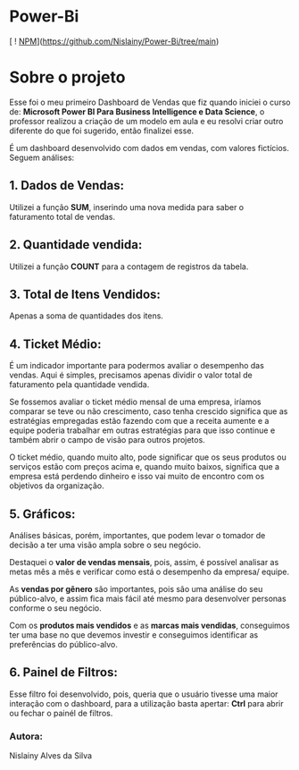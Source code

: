 # Power-Bi
[ ! [NPM](https://img.shields.io/npm/l/react)](https://github.com/Nislainy/Power-Bi/tree/main)

# Sobre o projeto

Esse foi o meu primeiro Dashboard de Vendas que fiz quando iniciei o curso de: **Microsoft Power BI Para Business Intelligence e Data Science**, o professor realizou a criação de um modelo em aula e eu resolvi criar outro diferente do que foi sugerido, então finalizei esse.

É um dashboard desenvolvido com dados em vendas, com valores fictícios. 
Seguem análises:

## **1. Dados de Vendas:**

Utilizei a função **SUM**, inserindo uma nova medida para saber o faturamento total de vendas.

## **2. Quantidade vendida:**

Utilizei a função **COUNT** para a contagem de registros da tabela. 

## **3. Total de Itens Vendidos:**

Apenas a soma de quantidades dos itens.

## **4. Ticket Médio:**

É um indicador importante para podermos avaliar o desempenho das vendas. Aqui é simples, precisamos apenas dividir o valor total de faturamento pela quantidade vendida. 

Se fossemos avaliar o ticket médio mensal de uma empresa, iríamos comparar se teve ou não crescimento, caso tenha crescido significa que as estratégias empregadas estão fazendo com que a receita aumente e a equipe poderia trabalhar em outras estratégias para que isso continue e também abrir o campo de visão para outros projetos.

O ticket médio, quando muito alto, pode significar que os seus produtos ou serviços estão com preços acima e, quando muito baixos, significa que a empresa está perdendo dinheiro e isso vai muito de encontro com os objetivos da organização. 

## **5. Gráficos:**

Análises básicas, porém, importantes, que podem levar o tomador de decisão a ter uma visão ampla sobre o seu negócio. 

Destaquei o **valor de vendas mensais**, pois, assim, é possível analisar as metas mês a mês e verificar como está o desempenho da empresa/ equipe. 

As **vendas por gênero** são importantes, pois são uma análise do seu público-alvo, e assim fica mais fácil até mesmo para desenvolver personas conforme o seu negócio. 

Com os **produtos mais vendidos** e as **marcas mais vendidas**, conseguimos ter uma base no que devemos investir e conseguimos identificar as preferências do público-alvo.

## **6. Painel de Filtros:**

Esse filtro foi desenvolvido, pois, queria que o usuário tivesse uma maior interação com o dashboard, para a utilização basta apertar: **Ctrl** para abrir ou fechar o painél de filtros. 

### **Autora:**

Nislainy Alves da Silva
